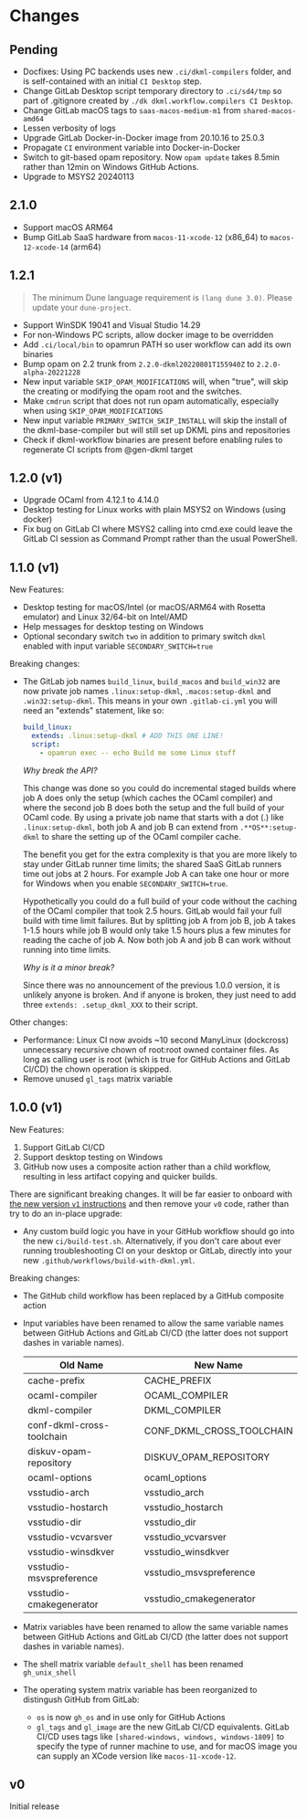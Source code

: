 # Changes

## Pending

- Docfixes: Using PC backends uses new `.ci/dkml-compilers` folder, and is self-contained with an initial `CI Desktop` step.
- Change GitLab Desktop script temporary directory to `.ci/sd4/tmp` so part of .gitignore created by `./dk dkml.workflow.compilers CI Desktop`.
- Change GitLab macOS tags to `saas-macos-medium-m1` from `shared-macos-amd64`
- Lessen verbosity of logs
- Upgrade GitLab Docker-in-Docker image from 20.10.16 to 25.0.3
- Propagate `CI` environment variable into Docker-in-Docker
- Switch to git-based opam repository. Now `opam update` takes 8.5min rather than 12min on Windows GitHub Actions.
- Upgrade to MSYS2 20240113

## 2.1.0

- Support macOS ARM64
- Bump GitLab SaaS hardware from `macos-11-xcode-12` (x86_64) to `macos-12-xcode-14` (arm64)

## 1.2.1

> The minimum Dune language requirement is `(lang dune 3.0)`. Please update
> your `dune-project`.
  
- Support WinSDK 19041 and Visual Studio 14.29
- For non-Windows PC scripts, allow docker image to be overridden
- Add `.ci/local/bin` to opamrun PATH so user workflow can add its own
  binaries
- Bump opam on 2.2 trunk from `2.2.0-dkml20220801T155940Z` to
  `2.2.0-alpha-20221228`
- New input variable `SKIP_OPAM_MODIFICATIONS` will, when "true", will skip the
  creating or modifying the opam root and the switches.
- Make `cmdrun` script that does not run opam automatically, especially when
  using `SKIP_OPAM_MODIFICATIONS`
- New input variable `PRIMARY_SWITCH_SKIP_INSTALL` will skip the install of
  the dkml-base-compiler but will still set up DKML pins and repositories
- Check if dkml-workflow binaries are present before enabling rules to
  regenerate CI scripts from @gen-dkml target

## 1.2.0 (v1)

- Upgrade OCaml from 4.12.1 to 4.14.0
- Desktop testing for Linux works with plain MSYS2 on Windows (using docker)
- Fix bug on GitLab CI where MSYS2 calling into cmd.exe could leave the
  GitLab CI session as Command Prompt rather than the usual PowerShell.

## 1.1.0 (v1)

New Features:

- Desktop testing for macOS/Intel (or macOS/ARM64 with Rosetta emulator) and Linux 32/64-bit on Intel/AMD
- Help messages for desktop testing on Windows
- Optional secondary switch `two` in addition to primary switch `dkml` enabled with
  input variable `SECONDARY_SWITCH=true`

Breaking changes:

- The GitLab job names `build_linux`, `build_macos` and `build_win32` are now private job names `.linux:setup-dkml`,
  `.macos:setup-dkml` and `.win32:setup-dkml`. This means in your own `.gitlab-ci.yml` you will need an "extends" statement,
  like so:

  ```yaml
  build_linux:
    extends: .linux:setup-dkml # ADD THIS ONE LINE!
    script:
      - opamrun exec -- echo Build me some Linux stuff
  ```

  *Why break the API?*

  This change was done so you could do incremental staged builds where job A does only the setup (which caches the OCaml
  compiler) and where the second job B does both the setup and the full build of your OCaml code. By using a private job
  name that starts with a dot (.) like `.linux:setup-dkml`, both job A and job B can extend from `.**OS**:setup-dkml` to
  share the setting up of the OCaml compiler cache.

  The benefit you get for the extra complexity is that you are more likely to stay under GitLab runner
  time limits; the shared SaaS GitLab runners time out jobs at 2 hours.
  For example Job A can take one hour or more for Windows when you enable `SECONDARY_SWITCH=true`.

  Hypothetically you could do a full build of your code without the caching of the OCaml compiler that took 2.5 hours.
  GitLab would fail your full build with time limit failures. But by splitting job A from job B, job A takes 1-1.5 hours
  while job B would only take 1.5 hours plus a few minutes for reading the cache of job A. Now both job A and job B
  can work without running into time limits.

  *Why is it a minor break?*

  Since there was no announcement of the previous 1.0.0 version, it is unlikely anyone is broken. And if
  anyone is broken, they just need to add three `extends: .setup_dkml_XXX` to their script.

Other changes:

- Performance: Linux CI now avoids ~10 second ManyLinux (dockcross) unnecessary recursive chown of root:root
  owned container files. As long as calling user is root (which is true for GitHub Actions and GitLab CI/CD)
  the chown operation is skipped.
- Remove unused `gl_tags` matrix variable

## 1.0.0 (v1)

New Features:

1. Support GitLab CI/CD
2. Support desktop testing on Windows
3. GitHub now uses a composite action rather than a child
   workflow, resulting in less artifact copying and
   quicker builds.

There are significant breaking changes. It will be far easier
to onboard with [the new version `v1` instructions](https://github.com/diskuv/dkml-workflows/tree/v1#readme)
and then remove your `v0` code, rather than try to do an in-place upgrade:

- Any custom build logic you have in your GitHub workflow should go into
  the new `ci/build-test.sh`. Alternatively, if you don't care about ever running troubleshooting
  CI on your desktop or GitLab, directly into your new `.github/workflows/build-with-dkml.yml`.

Breaking changes:

- The GitHub child workflow has been replaced by a GitHub composite action
- Input variables have been renamed to allow the same variable names between GitHub Actions and
  GitLab CI/CD (the latter does not support dashes in variable names).

  | Old Name                  | New Name                  |
  | ------------------------- | ------------------------- |
  | cache-prefix              | CACHE_PREFIX              |
  | ocaml-compiler            | OCAML_COMPILER            |
  | dkml-compiler             | DKML_COMPILER             |
  | conf-dkml-cross-toolchain | CONF_DKML_CROSS_TOOLCHAIN |
  | diskuv-opam-repository    | DISKUV_OPAM_REPOSITORY    |
  | ocaml-options             | ocaml_options             |
  | vsstudio-arch             | vsstudio_arch             |
  | vsstudio-hostarch         | vsstudio_hostarch         |
  | vsstudio-dir              | vsstudio_dir              |
  | vsstudio-vcvarsver        | vsstudio_vcvarsver        |
  | vsstudio-winsdkver        | vsstudio_winsdkver        |
  | vsstudio-msvspreference   | vsstudio_msvspreference   |
  | vsstudio-cmakegenerator   | vsstudio_cmakegenerator   |

- Matrix variables have been renamed to allow the same variable names between GitHub Actions and
  GitLab CI/CD (the latter does not support dashes in variable names).

- The shell matrix variable `default_shell` has been renamed `gh_unix_shell`

- The operating system matrix variable has been reorganized to distingush GitHub
  from GitLab:

  - `os` is now `gh_os` and in use only for GitHub Actions
  - `gl_tags` and `gl_image` are the new GitLab CI/CD equivalents. GitLab CI/CD uses tags like
    `[shared-windows, windows, windows-1809]` to specify the type of runner machine to use,
    and for macOS image you can supply an XCode version like `macos-11-xcode-12`.

## v0

Initial release
